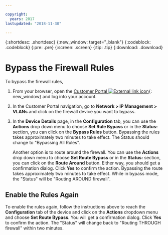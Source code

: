 ```yaml
---

copyright:
  years: 2017
lastupdated: "2018-11-30"

---
```


{:shortdesc: .shortdesc}
{:new_window: target="_blank"}
{:codeblock: .codeblock}
{:pre: .pre}
{:screen: .screen}
{:tip: .tip}
{:download: .download}

# Bypass the Firewall Rules

To bypass the firewall rules,

1. From your browser, open the [Customer Portal ![External link icon](../../icons/launch-glyph.svg "External link icon")](https://control.softlayer.com/){: new_window} and log into your account.
2. In the Customer Portal navigation, go to **Network > IP Management > VLANs** and click on the firewall device you want to bypass.
3. In the **Device Details** page, in the **Configuration** tab, you can use the **Actions** drop down menu to choose **Set Rule Bypass** or in the **Status:** section, you can click on the **Bypass Rules** button. Bypassing the rules takes approximately two minutes to take effect. The Status should change to "Bypassing All Rules".

	Another option is to route around the firewall. You can use the **Actions** drop down menu to choose **Set Route Bypass** or in the **Status:** section, you can click on the **Route Around** button. Either way, you should get a confirmation dialog. Click **Yes** to confirm the action. Bypassing the route takes approximately two minutes to take effect. While in bypass mode, the "Status" will be "Routing AROUND firewall".

## Enable the Rules Again

To enable the rules again, follow the instructions above to reach the **Configuration** tab of the device and click on the **Actions** dropdown menu and choose **Set Route Bypass**. You will get a confirmation dialog. Click **Yes** to confirm the action. The "Status" will change back to "Routing THROUGH firewall" within two minutes.
